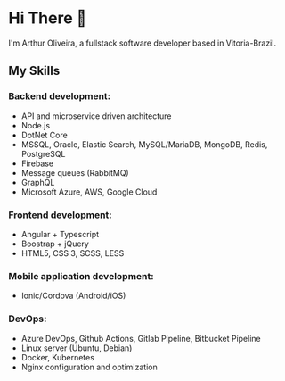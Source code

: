 # Hi There 👋
I'm Arthur Oliveira, a fullstack software developer based in Vitoria-Brazil.

## My Skills
### Backend development:
* API and microservice driven architecture
* Node.js
* DotNet Core
* MSSQL, Oracle, Elastic Search, MySQL/MariaDB, MongoDB, Redis, PostgreSQL
* Firebase
* Message queues (RabbitMQ)
* GraphQL
* Microsoft Azure, AWS, Google Cloud

### Frontend development:
* Angular + Typescript
* Boostrap + jQuery
* HTML5, CSS 3, SCSS, LESS

### Mobile application development:
* Ionic/Cordova (Android/iOS)

### DevOps:
* Azure DevOps, Github Actions, Gitlab Pipeline, Bitbucket Pipeline
* Linux server (Ubuntu, Debian)
* Docker, Kubernetes
* Nginx configuration and optimization
